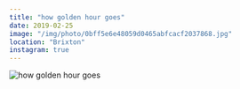 ```yaml
---
title: "how golden hour goes"
date: 2019-02-25
image: "/img/photo/0bff5e6e48059d0465abfcacf2037868.jpg"
location: "Brixton"
instagram: true
---
```


![how golden hour goes](/img/photo/0bff5e6e48059d0465abfcacf2037868.jpg)
